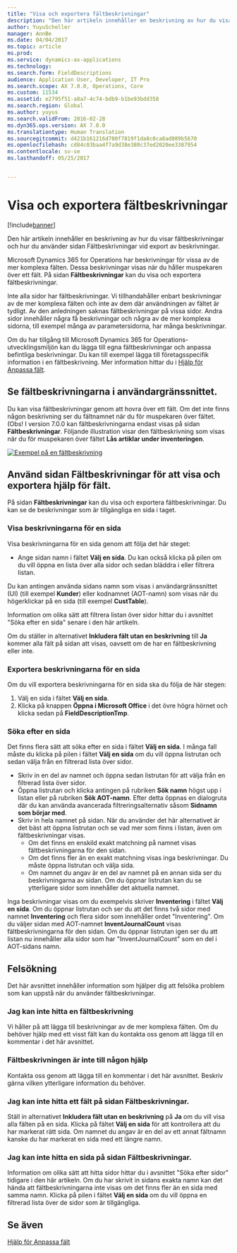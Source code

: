 ```yaml
---
title: "Visa och exportera fältbeskrivningar"
description: "Den här artikeln innehåller en beskrivning av hur du visar fältbeskrivningar och hur du använder sidan Fältbeskrivningar vid export av beskrivningar."
author: YuyuScheller
manager: AnnBe
ms.date: 04/04/2017
ms.topic: article
ms.prod: 
ms.service: dynamics-ax-applications
ms.technology: 
ms.search.form: FieldDescriptions
audience: Application User, Developer, IT Pro
ms.search.scope: AX 7.0.0, Operations, Core
ms.custom: 11534
ms.assetid: e2795f51-a8a7-4c74-bdb9-b1be93bdd358
ms.search.region: Global
ms.author: yuyus
ms.search.validFrom: 2016-02-28
ms.dyn365.ops.version: AX 7.0.0
ms.translationtype: Human Translation
ms.sourcegitcommit: d421b161216d700f7819f1da8c0ca8ad089b5670
ms.openlocfilehash: cd84c03baa4f7a9d38e380c37ed2020ee3387954
ms.contentlocale: sv-se
ms.lasthandoff: 05/25/2017


---
```


# <a name="view-and-export-field-descriptions"></a>Visa och exportera fältbeskrivningar

[!include[banner](../includes/banner.md)]


Den här artikeln innehåller en beskrivning av hur du visar fältbeskrivningar och hur du använder sidan Fältbeskrivningar vid export av beskrivningar.

Microsoft Dynamics 365 for Operations har beskrivningar för vissa av de mer komplexa fälten. Dessa beskrivningar visas när du håller muspekaren över ett fält. På sidan **Fältbeskrivningar** kan du visa och exportera fältbeskrivningar. 

Inte alla sidor har fältbeskrivningar. Vi tillhandahåller enbart beskrivningar av de mer komplexa fälten och inte av dem där användningen av fältet är tydligt. Av den anledningen saknas fältbeskrivningar på vissa sidor. Andra sidor innehåller några få beskrivningar och några av de mer komplexa sidorna, till exempel många av parametersidorna, har många beskrivningar. 

Om du har tillgång till Microsoft Dynamics 365 for Operations-utvecklingsmiljön kan du lägga till egna fältbeskrivningar och anpassa befintliga beskrivningar. Du kan till exempel lägga till företagsspecifik information i en fältbeskrivning. Mer information hittar du i [Hjälp för Anpassa fält](/dynamics365/operations/dev-itpro/user-interface/customize-field-help).

## <a name="see-field-descriptions-in-the-user-interface"></a>Se fältbeskrivningarna i användargränssnittet.
Du kan visa fältbeskrivningar genom att hovra över ett fält. Om det inte finns någon beskrivning ser du fältnamnet när du för muspekaren över fältet. (Obs! I version 7.0.0 kan fältbeskrivningarna endast visas på sidan **Fältbeskrivningar**. Följande illustration visar den fältbeskrivning som visas när du för muspekaren över fältet **Lås artiklar under inventeringen**. 

[![Exempel på en fältbeskrivning](./media/field-description.png)](./media/field-description.png)

## <a name="use-the-field-descriptions-page-to-view-and-export-field-help"></a>Använd sidan Fältbeskrivningar för att visa och exportera hjälp för fält.
På sidan **Fältbeskrivningar** kan du visa och exportera fältbeskrivningar. Du kan se de beskrivningar som är tillgängliga en sida i taget.

### <a name="view-the-descriptions-for-a-page"></a>Visa beskrivningarna för en sida

Visa beskrivningarna för en sida genom att följa det här steget:

-   Ange sidan namn i fältet **Välj en sida**. Du kan också klicka på pilen om du vill öppna en lista över alla sidor och sedan bläddra i eller filtrera listan.

Du kan antingen använda sidans namn som visas i användargränssnittet (UI) (till exempel **Kunder**) eller kodnamnet (AOT-namn) som visas när du högerklickar på en sida (till exempel **CustTable**). 

Information om olika sätt att filtrera listan över sidor hittar du i avsnittet "Söka efter en sida" senare i den här artikeln. 

Om du ställer in alternativet **Inkludera fält utan en beskrivning** till **Ja** kommer alla fält på sidan att visas, oavsett om de har en fältbeskrivning eller inte.

### <a name="export-the-descriptions-for-a-page"></a>Exportera beskrivningarna för en sida

Om du vill exportera beskrivningarna för en sida ska du följa de här stegen:

1.  Välj en sida i fältet **Välj en sida**.
2.  Klicka på knappen **Öppna i Microsoft Office** i det övre högra hörnet och klicka sedan på **FieldDescriptionTmp**.

### <a name="searching-for-a-page"></a>Söka efter en sida

Det finns flera sätt att söka efter en sida i fältet **Välj en sida**. I många fall måste du klicka på pilen i fältet **Välj en sida** om du vill öppna listrutan och sedan välja från en filtrerad lista över sidor.

-   Skriv in en del av namnet och öppna sedan listrutan för att välja från en filtrerad lista över sidor.
-   Öppna listrutan och klicka antingen på rubriken **Sök namn** högst upp i listan eller på rubriken **Sök AOT-namn**. Efter detta öppnas en dialogruta där du kan använda avancerada filtreringsalternativ såsom **Sidnamn som börjar med**.
-   Skriv in hela namnet på sidan. När du använder det här alternativet är det bäst att öppna listrutan och se vad mer som finns i listan, även om fältbeskrivningar visas.
    -   Om det finns en enskild exakt matchning på namnet visas fältbeskrivningarna för den sidan.
    -   Om det finns fler än en exakt matchning visas inga beskrivningar. Du måste öppna listrutan och välja sida.
    -   Om namnet du angav är en del av namnet på en annan sida ser du beskrivningarna av sidan. Om du öppnar listrutan kan du se ytterligare sidor som innehåller det aktuella namnet.

Inga beskrivningar visas om du exempelvis skriver **Inventering** i fältet ****Välj en sida****. Om du öppnar listrutan och ser du att det finns två sidor med namnet **Inventering** och flera sidor som innehåller ordet "Inventering". Om du väljer sidan med AOT-namnet **InventJournalCount** visas fältbeskrivningarna för den sidan. Om du öppnar listrutan igen ser du att listan nu innehåller alla sidor som har "InventJournalCount" som en del i AOT-sidans namn.

## <a name="troubleshooting"></a>Felsökning
Det här avsnittet innehåller information som hjälper dig att felsöka problem som kan uppstå när du använder fältbeskrivningar.

### <a name="i-cant-find-a-field-description"></a>Jag kan inte hitta en fältbeskrivning

Vi håller på att lägga till beskrivningar av de mer komplexa fälten. Om du behöver hjälp med ett visst fält kan du kontakta oss genom att lägga till en kommentar i det här avsnittet.

### <a name="the-field-description-isnt-helpful"></a>Fältbeskrivningen är inte till någon hjälp

Kontakta oss genom att lägga till en kommentar i det här avsnittet. Beskriv gärna vilken ytterligare information du behöver.

### <a name="i-cant-find-a-field-on-the-field-descriptions-page"></a>Jag kan inte hitta ett fält på sidan Fältbeskrivningar.

Ställ in alternativet **Inkludera fält utan en beskrivning** på **Ja** om du vill visa alla fälten på en sida. Klicka på fältet **Välj en sida** för att kontrollera att du har markerat rätt sida. Om namnet du angav är en del av ett annat fältnamn kanske du har markerat en sida med ett längre namn.

### <a name="i-cant-find-a-page-on-the-field-descriptions-page"></a>Jag kan inte hitta en sida på sidan Fältbeskrivningar.

Information om olika sätt att hitta sidor hittar du i avsnittet "Söka efter sidor" tidigare i den här artikeln. Om du har skrivit in sidans exakta namn kan det hända att fältbeskrivningarna inte visas om det finns fler än en sida med samma namn. Klicka på pilen i fältet **Välj en sida** om du vill öppna en filtrerad lista över de sidor som är tillgängliga.

<a name="see-also"></a>Se även
--------

[Hjälp för Anpassa fält](/dynamics365/operations/dev-itpro/user-interface/customize-field-help)





